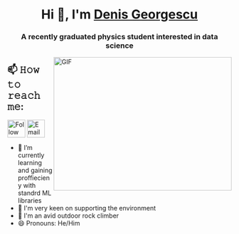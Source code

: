 <h1 align="center">Hi 👋, I'm <a href="https://www.linkedin.com/in/denis-georgescu/" target="blank" alt="Follow Denis on LinkedIn" title="Follow Denis on LinkedIn">
Denis Georgescu</a></h1>
<h3 align="center">A recently graduated physics student interested in data science</h3>



<img align="right" top="500" height="300" width="400" alt="GIF" src="facegif2.gif">
</a>


## 📫 𝙷𝚘𝚠 𝚝𝚘 𝚛𝚎𝚊𝚌𝚑 𝚖𝚎:



[<img src="https://img.shields.io/badge/LinkedIn-0077B5?style=for-the-badge&logo=linkedin&logoColor=white" height="40em" align="center" alt="Follow me on LinkedIn" title="Follow me on LinkedIn"/>](https://www.linkedin.com/in/denis-georgescu/)
[<img src="https://img.shields.io/badge/Microsoft_Outlook-0078D4?style=for-the-badge&logo=microsoft-outlook&logoColor=white" height="40em" align="center" alt="Email me here" title="Email me here"/>](mailto:denis.georgescu1@outlook.com)



- 🔭 I’m currently learning and gaining proffiecieny with standrd ML libraries
- 🌱 I'm very keen on supporting the environment
- 🗻 I'm an avid outdoor rock climber 
- 😄 Pronouns: He/Him


<!--
**dgeorgescu1/dgeorgescu1** is a ✨ _special_ ✨ repository because its `README.md` (this file) appears on your GitHub profile.

Here are some ideas to get you started:

- 🔭 I’m currently working on ...
- 🌱 I’m currently learning ...
- 👯 I’m looking to collaborate on ...
- 🤔 I’m looking for help with ...
- 💬 Ask me about ...
- 📫 How to reach me: ...
- 😄 Pronouns: ...
- ⚡ Fun fact: ...
-->
